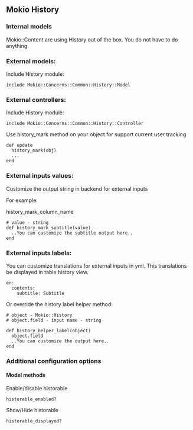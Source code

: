 ## Mokio History

### Internal models
Mokio::Content are using History out of the box. You do not have to do anything.

### External models:
Include History module:
```
include Mokio::Concerns::Common::History::Model
```

### External controllers:
Include History module:
```
include Mokio::Concerns::Common::History::Controller
```

Use history_mark method on your object for support current user tracking
```
def update
  history_mark(obj)
  ...
end
```

### External inputs values:
Customize the output string in backend for external inputs

For example:

history_mark_column_name

```
# value - string
def history_mark_subtitle(value)
  ..You can customize the subtitle output here..
end
```

### External inputs labels:

You can customize translations for external inputs in yml.
This translations be displayed in table history view.

```
en:
  contents:
    subtitle: Subtitle
```

Or override the history label helper method:

```
# object - Mokio::History
# object.field - input name - string

def history_helper_label(object)
  object.field
  ..You can customize the output here..
end
```
### Additional configuration options

#### Model methods

Enable/disable historable

```
historable_enabled?
```

Show/Hide historable

```
historable_displayed?
```
